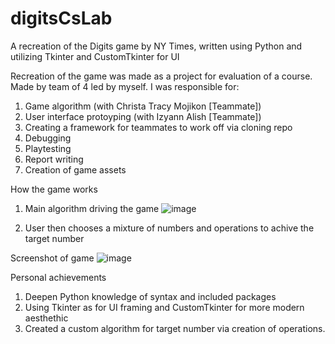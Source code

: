 # digitsCsLab
A recreation of the Digits game by NY Times, written using Python and utilizing Tkinter and CustomTkinter for UI

Recreation of the game was made as a project for evaluation of a course.
Made by team of 4 led by myself. I was responsible for:

1. Game algorithm (with Christa Tracy Mojikon [Teammate])
2. User interface protoyping (with Izyann Alish [Teammate])
3. Creating a framework for teammates to work off via cloning repo
4. Debugging
5. Playtesting
6. Report writing
7. Creation of game assets

How the game works

1. Main algorithm driving the game
   ![image](https://github.com/wandanialll/digitsCsLab/assets/123443949/6ec8b27d-3497-423c-9848-1c326207b877)

2. User then chooses a mixture of numbers and operations to achive the target number

Screenshot of game
   ![image](https://github.com/wandanialll/digitsCsLab/assets/123443949/f3c02e12-3c81-4780-b8df-5bd0566a3a44)


Personal achievements
1. Deepen Python knowledge of syntax and included packages
2. Using Tkinter as for UI framing and CustomTkinter for more modern aesthethic
3. Created a custom algorithm for target number via creation of operations.

